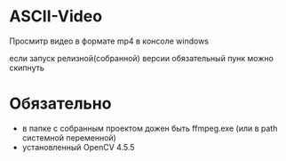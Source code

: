 # ASCII-Video
Просмитр видео в формате mp4 в консоле windows

если запуск релизной(собранной) версии обязательный пунк можно скипнуть
# Обязательно 
 - в папке с собранным проектом дожен быть ffmpeg.exe (или в path системной переменной)
 - установленный OpenCV 4.5.5
